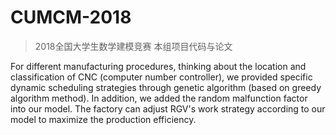 # CUMCM-2018
> 2018全国大学生数学建模竞赛 本组项目代码与论文

For different manufacturing procedures, thinking about the location and classification of CNC (computer number controller), we provided specific dynamic scheduling strategies through genetic algorithm (based on greedy algorithm method). In addition, we added the random malfunction factor into our model. The factory can adjust RGV's work strategy according to our model to maximize the production efficiency.
